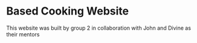 # Based Cooking Website
This website was built by group 2 in collaboration with John and Divine as their mentors 
